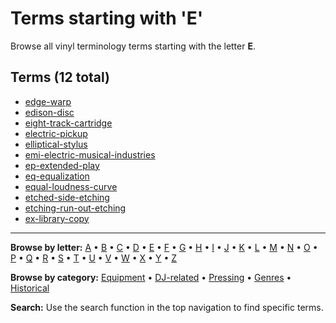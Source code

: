 # Terms starting with 'E'

Browse all vinyl terminology terms starting with the letter **E**.

## Terms (12 total)

- [edge-warp](../terms/e/edge-warp.md)
- [edison-disc](../terms/e/edison-disc.md)
- [eight-track-cartridge](../terms/e/eight-track-cartridge.md)
- [electric-pickup](../terms/e/electric-pickup.md)
- [elliptical-stylus](../terms/e/elliptical-stylus.md)
- [emi-electric-musical-industries](../terms/e/emi-electric-musical-industries.md)
- [ep-extended-play](../terms/e/ep-extended-play.md)
- [eq-equalization](../terms/e/eq-equalization.md)
- [equal-loudness-curve](../terms/e/equal-loudness-curve.md)
- [etched-side-etching](../terms/e/etched-side-etching.md)
- [etching-run-out-etching](../terms/e/etching-run-out-etching.md)
- [ex-library-copy](../terms/e/ex-library-copy.md)


---

**Browse by letter:** [A](a.md) • [B](b.md) • [C](c.md) • [D](d.md) • [E](e.md) • [F](f.md) • [G](g.md) • [H](h.md) • [I](i.md) • [J](j.md) • [K](k.md) • [L](l.md) • [M](m.md) • [N](n.md) • [O](o.md) • [P](p.md) • [Q](q.md) • [R](r.md) • [S](s.md) • [T](t.md) • [U](u.md) • [V](v.md) • [W](w.md) • [X](x.md) • [Y](y.md) • [Z](z.md)

**Browse by category:** [Equipment](../tags/equipment.md) • [DJ-related](../tags/dj-related.md) • [Pressing](../tags/pressing.md) • [Genres](../tags/genres.md) • [Historical](../tags/historical.md)

**Search:** Use the search function in the top navigation to find specific terms.
